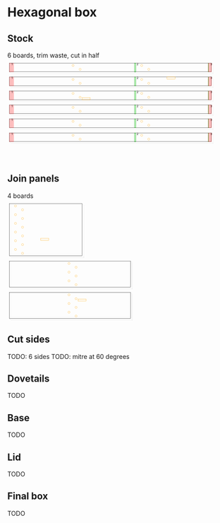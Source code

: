 # Hexagonal box
## Stock
6 boards, trim waste, cut in half
<svg width="1100" viewBox="0 0 1100 500" xmlns="http://www.w3.org/2000/svg">
<rect x="10.0" y="20.0" width="1000.0" height="43.0" style="fill: none; stroke: black; stroke-width: 1;" />
<polyline fill="none" stroke-width="0.2" stroke-dasharray="" stroke="gray" points="10.0,63.0 19.192388155425117,72.19238815542512 1019.1923881554251,72.19238815542512 1019.1923881554251,72.19238815542512 1010.0,63.0" />
<polyline fill="none" stroke-width="0.2" stroke-dasharray="" stroke="gray" points="1010.0,20.0 1019.1923881554251,29.192388155425117 1019.1923881554251,72.19238815542512" />
<rect x="10.0" y="20.0" width="21.0" height="44.0" style="fill: rgba(255,0,0,0.25); stroke: rgba(255,0,0,0.25); stroke-width: 1;" />
<text style="" text-anchor="left" x="20.0" y="30.0" fill="black">1</text>
<rect x="630.0" y="20.0" width="6.0" height="44.0" style="fill: rgba(0,255,0,0.25); stroke: green; stroke-width: 1;" />
<text style="" text-anchor="left" x="640.0" y="30.0" fill="black">2</text>
<rect x="995.0" y="20.0" width="1.0" height="44.0" style="fill: rgba(0,255,0,0.25); stroke: green; stroke-width: 1;" />
<text style="" text-anchor="left" x="1005.0" y="30.0" fill="black">3</text>
<rect x="995.0" y="20.0" width="16.0" height="44.0" style="fill: rgba(255,0,0,0.25); stroke: rgba(255,0,0,0.25); stroke-width: 1;" />
<circle cx="325.0" cy="32.0" r="5.0" stroke="orange" fill="white" stroke-width="1" />
<circle cx="360.0" cy="51.0" r="5.0" stroke="orange" fill="white" stroke-width="1" />
<circle cx="665.0" cy="32.0" r="5.0" stroke="orange" fill="white" stroke-width="1" />
<circle cx="700.0" cy="51.0" r="5.0" stroke="orange" fill="white" stroke-width="1" />
<rect x="10.0" y="89.0" width="1000.0" height="43.0" style="fill: none; stroke: black; stroke-width: 1;" />
<polyline fill="none" stroke-width="0.2" stroke-dasharray="" stroke="gray" points="10.0,132.0 19.192388155425117,141.1923881554251 1019.1923881554251,141.1923881554251 1019.1923881554251,141.1923881554251 1010.0,132.0" />
<polyline fill="none" stroke-width="0.2" stroke-dasharray="" stroke="gray" points="1010.0,89.0 1019.1923881554251,98.19238815542512 1019.1923881554251,141.1923881554251" />
<rect x="10.0" y="89.0" width="21.0" height="44.0" style="fill: rgba(255,0,0,0.25); stroke: rgba(255,0,0,0.25); stroke-width: 1;" />
<text style="" text-anchor="left" x="20.0" y="99.0" fill="black">1</text>
<rect x="630.0" y="89.0" width="6.0" height="44.0" style="fill: rgba(0,255,0,0.25); stroke: green; stroke-width: 1;" />
<text style="" text-anchor="left" x="640.0" y="99.0" fill="black">2</text>
<rect x="995.0" y="89.0" width="1.0" height="44.0" style="fill: rgba(0,255,0,0.25); stroke: green; stroke-width: 1;" />
<text style="" text-anchor="left" x="1005.0" y="99.0" fill="black">3</text>
<rect x="995.0" y="89.0" width="16.0" height="44.0" style="fill: rgba(255,0,0,0.25); stroke: rgba(255,0,0,0.25); stroke-width: 1;" />
<rect x="790.0" y="89.0" width="40.0" height="10.0" style="fill: none; stroke: orange; stroke-width: 1;" />
<circle cx="325.0" cy="101.0" r="5.0" stroke="orange" fill="white" stroke-width="1" />
<circle cx="360.0" cy="120.0" r="5.0" stroke="orange" fill="white" stroke-width="1" />
<circle cx="665.0" cy="101.0" r="5.0" stroke="orange" fill="white" stroke-width="1" />
<circle cx="700.0" cy="120.0" r="5.0" stroke="orange" fill="white" stroke-width="1" />
<rect x="10.0" y="158.0" width="1000.0" height="43.0" style="fill: none; stroke: black; stroke-width: 1;" />
<polyline fill="none" stroke-width="0.2" stroke-dasharray="" stroke="gray" points="10.0,201.0 19.192388155425117,210.1923881554251 1019.1923881554251,210.1923881554251 1019.1923881554251,210.1923881554251 1010.0,201.0" />
<polyline fill="none" stroke-width="0.2" stroke-dasharray="" stroke="gray" points="1010.0,158.0 1019.1923881554251,167.1923881554251 1019.1923881554251,210.1923881554251" />
<rect x="10.0" y="158.0" width="21.0" height="44.0" style="fill: rgba(255,0,0,0.25); stroke: rgba(255,0,0,0.25); stroke-width: 1;" />
<text style="" text-anchor="left" x="20.0" y="168.0" fill="black">1</text>
<rect x="630.0" y="158.0" width="6.0" height="44.0" style="fill: rgba(0,255,0,0.25); stroke: green; stroke-width: 1;" />
<text style="" text-anchor="left" x="640.0" y="168.0" fill="black">2</text>
<rect x="995.0" y="158.0" width="1.0" height="44.0" style="fill: rgba(0,255,0,0.25); stroke: green; stroke-width: 1;" />
<text style="" text-anchor="left" x="1005.0" y="168.0" fill="black">3</text>
<rect x="995.0" y="158.0" width="16.0" height="44.0" style="fill: rgba(255,0,0,0.25); stroke: rgba(255,0,0,0.25); stroke-width: 1;" />
<rect x="370.0" y="191.0" width="40.0" height="10.0" style="fill: none; stroke: orange; stroke-width: 1;" />
<circle cx="325.0" cy="170.0" r="5.0" stroke="orange" fill="white" stroke-width="1" />
<circle cx="360.0" cy="189.0" r="5.0" stroke="orange" fill="white" stroke-width="1" />
<circle cx="665.0" cy="170.0" r="5.0" stroke="orange" fill="white" stroke-width="1" />
<circle cx="700.0" cy="189.0" r="5.0" stroke="orange" fill="white" stroke-width="1" />
<rect x="10.0" y="227.0" width="1000.0" height="43.0" style="fill: none; stroke: black; stroke-width: 1;" />
<polyline fill="none" stroke-width="0.2" stroke-dasharray="" stroke="gray" points="10.0,270.0 19.192388155425117,279.19238815542514 1019.1923881554251,279.19238815542514 1019.1923881554251,279.19238815542514 1010.0,270.0" />
<polyline fill="none" stroke-width="0.2" stroke-dasharray="" stroke="gray" points="1010.0,227.0 1019.1923881554251,236.1923881554251 1019.1923881554251,279.19238815542514" />
<rect x="10.0" y="227.0" width="21.0" height="44.0" style="fill: rgba(255,0,0,0.25); stroke: rgba(255,0,0,0.25); stroke-width: 1;" />
<text style="" text-anchor="left" x="20.0" y="237.0" fill="black">1</text>
<rect x="630.0" y="227.0" width="6.0" height="44.0" style="fill: rgba(0,255,0,0.25); stroke: green; stroke-width: 1;" />
<text style="" text-anchor="left" x="640.0" y="237.0" fill="black">2</text>
<rect x="995.0" y="227.0" width="1.0" height="44.0" style="fill: rgba(0,255,0,0.25); stroke: green; stroke-width: 1;" />
<text style="" text-anchor="left" x="1005.0" y="237.0" fill="black">3</text>
<rect x="995.0" y="227.0" width="16.0" height="44.0" style="fill: rgba(255,0,0,0.25); stroke: rgba(255,0,0,0.25); stroke-width: 1;" />
<circle cx="325.0" cy="239.0" r="5.0" stroke="orange" fill="white" stroke-width="1" />
<circle cx="360.0" cy="258.0" r="5.0" stroke="orange" fill="white" stroke-width="1" />
<circle cx="665.0" cy="239.0" r="5.0" stroke="orange" fill="white" stroke-width="1" />
<circle cx="700.0" cy="258.0" r="5.0" stroke="orange" fill="white" stroke-width="1" />
<rect x="10.0" y="296.0" width="1000.0" height="43.0" style="fill: none; stroke: black; stroke-width: 1;" />
<polyline fill="none" stroke-width="0.2" stroke-dasharray="" stroke="gray" points="10.0,339.0 19.192388155425117,348.19238815542514 1019.1923881554251,348.19238815542514 1019.1923881554251,348.19238815542514 1010.0,339.0" />
<polyline fill="none" stroke-width="0.2" stroke-dasharray="" stroke="gray" points="1010.0,296.0 1019.1923881554251,305.19238815542514 1019.1923881554251,348.19238815542514" />
<rect x="10.0" y="296.0" width="21.0" height="44.0" style="fill: rgba(255,0,0,0.25); stroke: rgba(255,0,0,0.25); stroke-width: 1;" />
<text style="" text-anchor="left" x="20.0" y="306.0" fill="black">1</text>
<rect x="630.0" y="296.0" width="6.0" height="44.0" style="fill: rgba(0,255,0,0.25); stroke: green; stroke-width: 1;" />
<text style="" text-anchor="left" x="640.0" y="306.0" fill="black">2</text>
<rect x="995.0" y="296.0" width="1.0" height="44.0" style="fill: rgba(0,255,0,0.25); stroke: green; stroke-width: 1;" />
<text style="" text-anchor="left" x="1005.0" y="306.0" fill="black">3</text>
<rect x="995.0" y="296.0" width="16.0" height="44.0" style="fill: rgba(255,0,0,0.25); stroke: rgba(255,0,0,0.25); stroke-width: 1;" />
<circle cx="325.0" cy="308.0" r="5.0" stroke="orange" fill="white" stroke-width="1" />
<circle cx="360.0" cy="327.0" r="5.0" stroke="orange" fill="white" stroke-width="1" />
<circle cx="665.0" cy="308.0" r="5.0" stroke="orange" fill="white" stroke-width="1" />
<circle cx="700.0" cy="327.0" r="5.0" stroke="orange" fill="white" stroke-width="1" />
<rect x="10.0" y="365.0" width="1000.0" height="43.0" style="fill: none; stroke: black; stroke-width: 1;" />
<polyline fill="none" stroke-width="0.2" stroke-dasharray="" stroke="gray" points="10.0,408.0 19.192388155425117,417.19238815542514 1019.1923881554251,417.19238815542514 1019.1923881554251,417.19238815542514 1010.0,408.0" />
<polyline fill="none" stroke-width="0.2" stroke-dasharray="" stroke="gray" points="1010.0,365.0 1019.1923881554251,374.19238815542514 1019.1923881554251,417.19238815542514" />
<rect x="10.0" y="365.0" width="21.0" height="44.0" style="fill: rgba(255,0,0,0.25); stroke: rgba(255,0,0,0.25); stroke-width: 1;" />
<text style="" text-anchor="left" x="20.0" y="375.0" fill="black">1</text>
<rect x="630.0" y="365.0" width="6.0" height="44.0" style="fill: rgba(0,255,0,0.25); stroke: green; stroke-width: 1;" />
<text style="" text-anchor="left" x="640.0" y="375.0" fill="black">2</text>
<rect x="995.0" y="365.0" width="1.0" height="44.0" style="fill: rgba(0,255,0,0.25); stroke: green; stroke-width: 1;" />
<text style="" text-anchor="left" x="1005.0" y="375.0" fill="black">3</text>
<rect x="995.0" y="365.0" width="16.0" height="44.0" style="fill: rgba(255,0,0,0.25); stroke: rgba(255,0,0,0.25); stroke-width: 1;" />
<circle cx="325.0" cy="377.0" r="5.0" stroke="orange" fill="white" stroke-width="1" />
<circle cx="360.0" cy="396.0" r="5.0" stroke="orange" fill="white" stroke-width="1" />
<circle cx="665.0" cy="377.0" r="5.0" stroke="orange" fill="white" stroke-width="1" />
<circle cx="700.0" cy="396.0" r="5.0" stroke="orange" fill="white" stroke-width="1" />
</svg>

## Join panels
4 boards
<svg width="1100" viewBox="0 0 1100 600" xmlns="http://www.w3.org/2000/svg">
<rect x="10.0" y="20.0" width="360.0" height="258.0" style="fill: none; stroke: black; stroke-width: 1;" />
<polyline fill="none" stroke-width="0.2" stroke-dasharray="" stroke="gray" points="10.0,278.0 19.192388155425117,287.19238815542514 379.19238815542514,287.19238815542514 379.19238815542514,287.19238815542514 370.0,278.0" />
<polyline fill="none" stroke-width="0.2" stroke-dasharray="" stroke="gray" points="370.0,20.0 379.19238815542514,29.192388155425117 379.19238815542514,287.19238815542514" />
<circle cx="40.0" cy="32.0" r="5.0" stroke="orange" fill="white" stroke-width="1" />
<circle cx="75.0" cy="51.0" r="5.0" stroke="orange" fill="white" stroke-width="1" />
<circle cx="40.0" cy="75.0" r="5.0" stroke="orange" fill="white" stroke-width="1" />
<circle cx="75.0" cy="94.0" r="5.0" stroke="orange" fill="white" stroke-width="1" />
<circle cx="40.0" cy="118.0" r="5.0" stroke="orange" fill="white" stroke-width="1" />
<circle cx="75.0" cy="137.0" r="5.0" stroke="orange" fill="white" stroke-width="1" />
<circle cx="40.0" cy="161.0" r="5.0" stroke="orange" fill="white" stroke-width="1" />
<circle cx="75.0" cy="180.0" r="5.0" stroke="orange" fill="white" stroke-width="1" />
<rect x="165.0" y="192.0" width="40.0" height="10.0" style="fill: none; stroke: orange; stroke-width: 1;" />
<circle cx="40.0" cy="204.0" r="5.0" stroke="orange" fill="white" stroke-width="1" />
<circle cx="75.0" cy="223.0" r="5.0" stroke="orange" fill="white" stroke-width="1" />
<circle cx="40.0" cy="247.0" r="5.0" stroke="orange" fill="white" stroke-width="1" />
<circle cx="75.0" cy="266.0" r="5.0" stroke="orange" fill="white" stroke-width="1" />
<rect x="10.0" y="304.0" width="600.0" height="129.0" style="fill: none; stroke: black; stroke-width: 1;" />
<polyline fill="none" stroke-width="0.2" stroke-dasharray="" stroke="gray" points="10.0,433.0 19.192388155425117,442.19238815542514 619.1923881554251,442.19238815542514 619.1923881554251,442.19238815542514 610.0,433.0" />
<polyline fill="none" stroke-width="0.2" stroke-dasharray="" stroke="gray" points="610.0,304.0 619.1923881554251,313.19238815542514 619.1923881554251,442.19238815542514" />
<circle cx="305.0" cy="316.0" r="5.0" stroke="orange" fill="white" stroke-width="1" />
<circle cx="340.0" cy="335.0" r="5.0" stroke="orange" fill="white" stroke-width="1" />
<circle cx="305.0" cy="359.0" r="5.0" stroke="orange" fill="white" stroke-width="1" />
<circle cx="340.0" cy="378.0" r="5.0" stroke="orange" fill="white" stroke-width="1" />
<circle cx="305.0" cy="402.0" r="5.0" stroke="orange" fill="white" stroke-width="1" />
<circle cx="340.0" cy="421.0" r="5.0" stroke="orange" fill="white" stroke-width="1" />
<rect x="10.0" y="459.0" width="600.0" height="129.0" style="fill: none; stroke: black; stroke-width: 1;" />
<polyline fill="none" stroke-width="0.2" stroke-dasharray="" stroke="gray" points="10.0,588.0 19.192388155425117,597.1923881554251 619.1923881554251,597.1923881554251 619.1923881554251,597.1923881554251 610.0,588.0" />
<polyline fill="none" stroke-width="0.2" stroke-dasharray="" stroke="gray" points="610.0,459.0 619.1923881554251,468.19238815542514 619.1923881554251,597.1923881554251" />
<rect x="350.0" y="492.0" width="40.0" height="10.0" style="fill: none; stroke: orange; stroke-width: 1;" />
<circle cx="305.0" cy="471.0" r="5.0" stroke="orange" fill="white" stroke-width="1" />
<circle cx="340.0" cy="490.0" r="5.0" stroke="orange" fill="white" stroke-width="1" />
<circle cx="305.0" cy="514.0" r="5.0" stroke="orange" fill="white" stroke-width="1" />
<circle cx="340.0" cy="533.0" r="5.0" stroke="orange" fill="white" stroke-width="1" />
<circle cx="305.0" cy="557.0" r="5.0" stroke="orange" fill="white" stroke-width="1" />
<circle cx="340.0" cy="576.0" r="5.0" stroke="orange" fill="white" stroke-width="1" />
</svg>

## Cut sides
TODO: 6 sides
TODO: mitre at 60 degrees
## Dovetails
TODO
## Base
TODO
## Lid
TODO
## Final box
TODO
